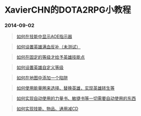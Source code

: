XavierCHN的DOTA2RPG小教程
===================

### 2014-09-02
> [如何在技能中显示AOE指示器](https://github.com/XavierCHN/XavierCHN.github.io/blob/master/2014.09.02.md#%E5%A6%82%E4%BD%95%E5%9C%A8%E6%8A%80%E8%83%BD%E4%B8%AD%E6%98%BE%E7%A4%BAaoe%E6%8C%87%E7%A4%BA%E5%99%A8)

> [如何设置英雄满血反补（未测试）](https://github.com/XavierCHN/XavierCHN.github.io/blob/master/2014.09.02.md#%E5%A6%82%E4%BD%95%E8%AE%BE%E7%BD%AE%E8%8B%B1%E9%9B%84%E6%BB%A1%E8%A1%80%E5%8F%8D%E8%A1%A5%E6%9C%AA%E6%B5%8B%E8%AF%95)

> [如何在固定的等级才给予英雄技能点](https://github.com/XavierCHN/XavierCHN.github.io/blob/master/2014.09.02.md#%E5%A6%82%E4%BD%95%E5%9C%A8%E5%9B%BA%E5%AE%9A%E7%9A%84%E7%AD%89%E7%BA%A7%E6%89%8D%E7%BB%99%E4%BA%88%E8%8B%B1%E9%9B%84%E6%8A%80%E8%83%BD%E7%82%B9)

> [如何设置英雄自定义等级](https://github.com/XavierCHN/XavierCHN.github.io/blob/master/2014.09.02.md#%E5%A6%82%E4%BD%95%E8%AE%BE%E7%BD%AE%E8%8B%B1%E9%9B%84%E8%87%AA%E5%AE%9A%E4%B9%89%E7%AD%89%E7%BA%A7)

> [如何在地图中添加一个陷阱](https://github.com/XavierCHN/XavierCHN.github.io/blob/master/%E9%99%B7%E9%98%B1.md#%E5%A6%82%E4%BD%95%E5%9C%A8%E5%9C%B0%E5%9B%BE%E4%B8%AD%E6%B7%BB%E5%8A%A0%E4%B8%80%E4%B8%AA%E9%99%B7%E9%98%B1)


> [如何使用能量圈来选择、替换英雄，实现英雄转生等](https://github.com/XavierCHN/XavierCHN.github.io/blob/master/%E8%8B%B1%E9%9B%84%E8%AE%BE%E5%AE%9A.md)

> [如何实现自动使用的力量书、敏捷书等一切需要自动使用的东西](https://github.com/XavierCHN/XavierCHN.github.io/blob/master/%E8%87%AA%E5%8A%A8%E4%BD%BF%E7%94%A8%E7%9A%84%E5%8A%9B%E9%87%8F%E4%B9%A6.md)

> [如何实现技能、物品、通用减CD](https://github.com/XavierCHN/XavierCHN.github.io/blob/master/20140904/%E5%87%8FCD.md)
